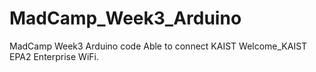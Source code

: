 # MadCamp_Week3_Arduino
MadCamp Week3 Arduino code
Able to connect KAIST Welcome_KAIST EPA2 Enterprise WiFi.
